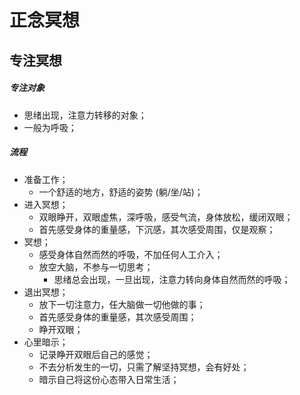 # 正念冥想

## 专注冥想

##### 专注对象

- 思绪出现，注意力转移的对象；
- 一般为呼吸；

##### 流程

- 准备工作；
  - 一个舒适的地方，舒适的姿势 (躺/坐/站)；
- 进入冥想；
  - 双眼睁开，双眼虚焦，深呼吸，感受气流，身体放松，缓闭双眼；
  - 首先感受身体的重量感，下沉感，其次感受周围，仅是观察；
- 冥想；
  - 感受身体自然而然的呼吸，不加任何人工介入；
  - 放空大脑，不参与一切思考；
    - 思绪总会出现，一旦出现，注意力转向身体自然而然的呼吸；
- 退出冥想；
  - 放下一切注意力，任大脑做一切他做的事；
  - 首先感受身体的重量感，其次感受周围；
  - 睁开双眼；
- 心里暗示；
  - 记录睁开双眼后自己的感觉；
  - 不去分析发生的一切，只需了解坚持冥想，会有好处；
  - 暗示自己将这份心态带入日常生活；
